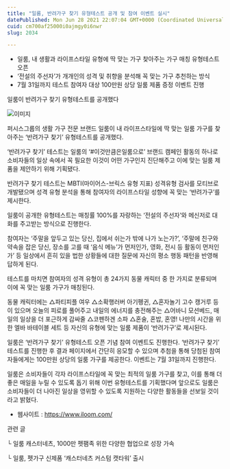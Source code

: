 ```yaml
---
title: "일룸, 반려가구 찾기 유형테스트 공개 및 참여 이벤트 실시"
datePublished: Mon Jun 28 2021 22:07:04 GMT+0000 (Coordinated Universal Time)
cuid: cm700af25000i0ajmgy0i6nwr
slug: 2034

---
```



- 일룸, 내 생활과 라이프스타일 유형에 딱 맞는 가구 찾아주는 가구 매칭 유형테스트 오픈
- ‘전설의 주선자’가 개개인의 성격 및 취향을 분석해 꼭 맞는 가구 추천하는 방식
- 7월 31일까지 테스트 참여자 대상 100만원 상당 일룸 제품 증정 이벤트 진행

일룸이 반려가구 찾기 유형테스트를 공개했다

![이미지](https://cdn.hashnode.com/res/hashnode/image/upload/v1739249571122/783fb59a-7cdb-4625-b423-c128deb8ed69.jpeg)

퍼시스그룹의 생활 가구 전문 브랜드 일룸이 내 라이프스타일에 딱 맞는 일룸 가구를 찾아주는 ‘반려가구 찾기’ 유형테스트를 공개했다.

‘반려가구 찾기’ 테스트는 일룸의 ‘#이것만큼은일룸으로’ 브랜드 캠페인 활동의 하나로 소비자들의 일상 속에서 꼭 필요한 이것이 어떤 가구인지 진단해주고 이에 맞는 일룸 제품을 제안하기 위해 기획됐다.

반려가구 찾기 테스트는 MBTI(마이어스-브릭스 유형 지표) 성격유형 검사를 모티브로 개발됐으며 성격 유형 분석을 통해 참여자의 라이프스타일 성향에 꼭 맞는 ‘반려가구’를 제시한다.

일룸이 공개한 유형테스트는 매칭률 100%를 자랑하는 ‘전설의 주선자’와 메신저로 대화를 주고받는 방식으로 진행한다.

참여자는 ‘주말을 앞두고 있는 당신, 집에서 쉬는가 밖에 나가 노는가?’, ‘주말에 친구와 약속을 잡은 당신, 장소를 고를 때 ‘음식 메뉴’가 먼저인가, 영화, 전시 등 활동이 먼저인가’ 등 일상에서 흔히 있을 법한 상황들에 대한 질문에 자신의 평소 행동 패턴을 반영해 답하게 된다.

테스트를 마치면 참여자의 성격 유형이 총 24가지 동물 캐릭터 중 한 가지로 분류되며 이에 꼭 맞는 일룸 가구가 매칭된다.

동물 캐릭터에는 △파티피플 여우 △소확행러버 아기펭귄, △혼자놀기 고수 캥거루 등이 있으며 오늘의 피로를 풀어주고 내일의 에너지를 충전해주는 △어바니 모션베드, 매일의 일상을 더 포근하게 감싸줄 △코펜하겐 소파 △혼술, 혼밥, 혼영! 나만의 시간을 위한 엘바 바테이블 세트 등 자신의 유형에 맞는 일룸 제품이 ‘반려가구’로 제시된다.

일룸은 ‘반려가구 찾기’ 유형테스트 오픈 기념 참여 이벤트도 진행한다. ‘반려가구 찾기’ 테스트를 진행한 후 결과 페이지에서 간단히 응모할 수 있으며 추첨을 통해 당첨된 참여자들에게는 100만원 상당의 일룸 가구를 제공한다. 이벤트는 7월 31일까지 진행한다.

일룸은 소비자들이 각자 라이프스타일에 꼭 맞는 최적의 일룸 가구를 찾고, 이를 통해 더 좋은 매일을 누릴 수 있도록 돕기 위해 이번 유형테스트를 기획했다며 앞으로도 일룸은 소비자들이 더 나아진 일상을 영위할 수 있도록 지원하는 다양한 활동들을 선보일 것이라고 밝혔다.

- 웹사이트 : https://www.iloom.com/

관련 글

└ 일룸 캐스터네츠, 1000만 펫팸족 위한 다양한 협업으로 성장 가속

└ 일룸, 펫가구 신제품 ‘캐스터네츠 커스텀 캣타워’ 출시